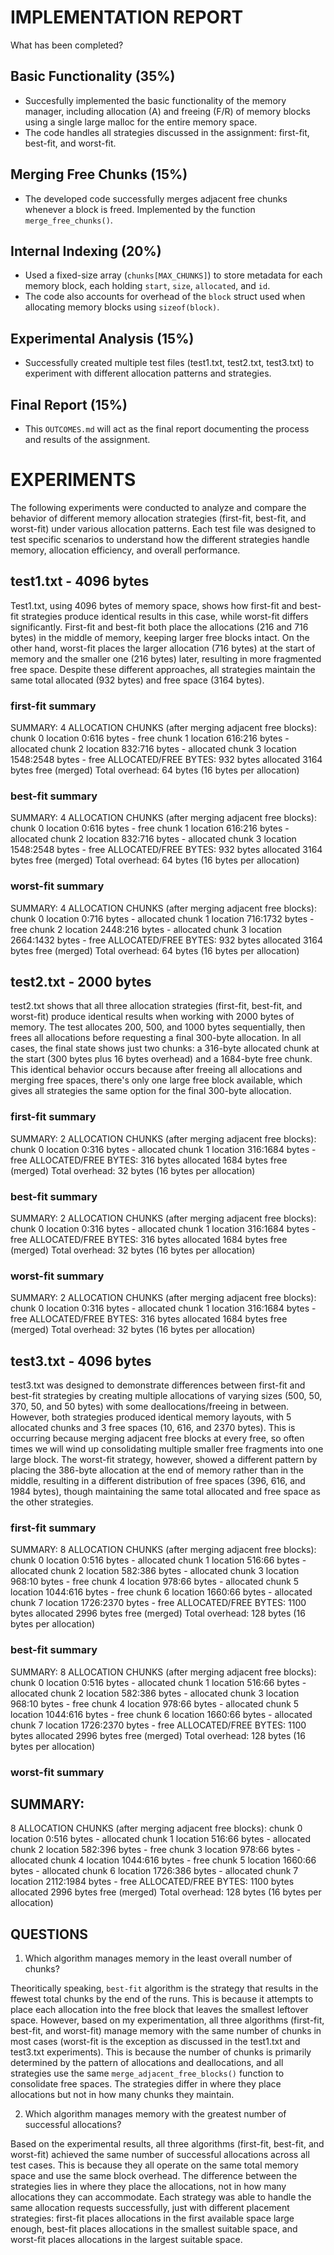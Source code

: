 # IMPLEMENTATION REPORT

What has been completed?

## Basic Functionality (35%)

- Succesfully implemented the basic functionality of the memory manager, including allocation (A) and freeing (F/R) of memory blocks using a single large malloc for the entire memory space.
- The code handles all strategies discussed in the assignment: first-fit, best-fit, and worst-fit.

## Merging Free Chunks (15%)

- The developed code successfully merges adjacent free chunks whenever a block is freed. Implemented by the function `merge_free_chunks()`.

## Internal Indexing (20%)

- Used a fixed-size array (`chunks[MAX_CHUNKS]`) to store metadata for each memory block, each holding `start`, `size`, `allocated`, and `id`.
- The code also accounts for overhead of the `block` struct used when allocating memory blocks using `sizeof(block)`.

## Experimental Analysis (15%)

- Successfully created multiple test files (test1.txt, test2.txt, test3.txt) to experiment with different allocation patterns and strategies.

## Final Report (15%)

- This `OUTCOMES.md` will act as the final report documenting the process and results of the assignment.



# EXPERIMENTS

The following experiments were conducted to analyze and compare the behavior of different memory allocation strategies (first-fit, best-fit, and worst-fit) under various allocation patterns. Each test file was designed to test specific scenarios to understand how the different strategies handle memory, allocation efficiency, and overall performance.

## test1.txt - 4096 bytes

Test1.txt, using 4096 bytes of memory space, shows how first-fit and best-fit strategies produce identical results in this case, while worst-fit differs significantly. First-fit and best-fit both place the allocations (216 and 716 bytes) in the middle of memory, keeping larger free blocks intact. On the other hand, worst-fit places the larger allocation (716 bytes) at the start of memory and the smaller one (216 bytes) later, resulting in more fragmented free space. Despite these different approaches, all strategies maintain the same total allocated (932 bytes) and free space (3164 bytes).

### first-fit summary
SUMMARY:
4 ALLOCATION CHUNKS (after merging adjacent free blocks):
chunk 0 location 0:616 bytes - free
chunk 1 location 616:216 bytes - allocated
chunk 2 location 832:716 bytes - allocated
chunk 3 location 1548:2548 bytes - free
ALLOCATED/FREE BYTES:
932 bytes allocated
3164 bytes free (merged)
Total overhead: 64 bytes (16 bytes per allocation)

### best-fit summary
SUMMARY:
4 ALLOCATION CHUNKS (after merging adjacent free blocks):
chunk 0 location 0:616 bytes - free
chunk 1 location 616:216 bytes - allocated
chunk 2 location 832:716 bytes - allocated
chunk 3 location 1548:2548 bytes - free
ALLOCATED/FREE BYTES:
932 bytes allocated
3164 bytes free (merged)
Total overhead: 64 bytes (16 bytes per allocation)

### worst-fit summary
SUMMARY:
4 ALLOCATION CHUNKS (after merging adjacent free blocks):
chunk 0 location 0:716 bytes - allocated
chunk 1 location 716:1732 bytes - free
chunk 2 location 2448:216 bytes - allocated
chunk 3 location 2664:1432 bytes - free
ALLOCATED/FREE BYTES:
932 bytes allocated
3164 bytes free (merged)
Total overhead: 64 bytes (16 bytes per allocation)


## test2.txt - 2000 bytes

test2.txt shows that all three allocation strategies (first-fit, best-fit, and worst-fit) produce identical results when working with 2000 bytes of memory. The test allocates 200, 500, and 1000 bytes sequentially, then frees all allocations before requesting a final 300-byte allocation. In all cases, the final state shows just two chunks: a 316-byte allocated chunk at the start (300 bytes plus 16 bytes overhead) and a 1684-byte free chunk. This identical behavior occurs because after freeing all allocations and merging free spaces, there's only one large free block available, which gives all strategies the same option for the final 300-byte allocation.

### first-fit summary
SUMMARY:
2 ALLOCATION CHUNKS (after merging adjacent free blocks):
chunk 0 location 0:316 bytes - allocated
chunk 1 location 316:1684 bytes - free
ALLOCATED/FREE BYTES:
316 bytes allocated
1684 bytes free (merged)
Total overhead: 32 bytes (16 bytes per allocation)

### best-fit summary
SUMMARY:
2 ALLOCATION CHUNKS (after merging adjacent free blocks):
chunk 0 location 0:316 bytes - allocated
chunk 1 location 316:1684 bytes - free
ALLOCATED/FREE BYTES:
316 bytes allocated
1684 bytes free (merged)
Total overhead: 32 bytes (16 bytes per allocation)

### worst-fit summary
SUMMARY:
2 ALLOCATION CHUNKS (after merging adjacent free blocks):
chunk 0 location 0:316 bytes - allocated
chunk 1 location 316:1684 bytes - free
ALLOCATED/FREE BYTES:
316 bytes allocated
1684 bytes free (merged)
Total overhead: 32 bytes (16 bytes per allocation)


## test3.txt - 4096 bytes

test3.txt was designed to demonstrate differences between first-fit and best-fit strategies by creating multiple allocations of varying sizes (500, 50, 370, 50, and 50 bytes) with some deallocations/freeing in between. However, both strategies produced identical memory layouts, with 5 allocated chunks and 3 free spaces (10, 616, and 2370 bytes). This is occurring because merging adjacent free blocks at every free, so often times we will wind up consolidating multiple smaller free fragments into one large block. The worst-fit strategy, however, showed a different pattern by placing the 386-byte allocation at the end of memory rather than in the middle, resulting in a different distribution of free spaces (396, 616, and 1984 bytes), though maintaining the same total allocated and free space as the other strategies.

### first-fit summary
SUMMARY:
8 ALLOCATION CHUNKS (after merging adjacent free blocks):
chunk 0 location 0:516 bytes - allocated
chunk 1 location 516:66 bytes - allocated
chunk 2 location 582:386 bytes - allocated
chunk 3 location 968:10 bytes - free
chunk 4 location 978:66 bytes - allocated
chunk 5 location 1044:616 bytes - free
chunk 6 location 1660:66 bytes - allocated
chunk 7 location 1726:2370 bytes - free
ALLOCATED/FREE BYTES:
1100 bytes allocated
2996 bytes free (merged)
Total overhead: 128 bytes (16 bytes per allocation)

### best-fit summary
SUMMARY:
8 ALLOCATION CHUNKS (after merging adjacent free blocks):
chunk 0 location 0:516 bytes - allocated
chunk 1 location 516:66 bytes - allocated
chunk 2 location 582:386 bytes - allocated
chunk 3 location 968:10 bytes - free
chunk 4 location 978:66 bytes - allocated
chunk 5 location 1044:616 bytes - free
chunk 6 location 1660:66 bytes - allocated
chunk 7 location 1726:2370 bytes - free
ALLOCATED/FREE BYTES:
1100 bytes allocated
2996 bytes free (merged)
Total overhead: 128 bytes (16 bytes per allocation)

### worst-fit summary
SUMMARY:
-------------------------------------------------
8 ALLOCATION CHUNKS (after merging adjacent free blocks):
chunk 0 location 0:516 bytes - allocated
chunk 1 location 516:66 bytes - allocated
chunk 2 location 582:396 bytes - free
chunk 3 location 978:66 bytes - allocated
chunk 4 location 1044:616 bytes - free
chunk 5 location 1660:66 bytes - allocated
chunk 6 location 1726:386 bytes - allocated
chunk 7 location 2112:1984 bytes - free
ALLOCATED/FREE BYTES:
1100 bytes allocated
2996 bytes free (merged)
Total overhead: 128 bytes (16 bytes per allocation)

## QUESTIONS

1. Which algorithm manages memory in the least overall number of chunks?

Theoritically speaking, `best-fit` algorithm is the strategy that results in the ffewest total chunks by the end of the runs. This is because it attempts to place each allocation into the free block that leaves the smallest leftover space. However, based on my experimentation, all three algorithms (first-fit, best-fit, and worst-fit) manage memory with the same number of chunks in most cases (worst-fit is the exception as discussed in the test1.txt and test3.txt experiments). This is because the number of chunks is primarily determined by the pattern of allocations and deallocations, and all strategies use the same `merge_adjacent_free_blocks()` function to consolidate free spaces. The strategies differ in where they place allocations but not in how many chunks they maintain.

2. Which algorithm manages memory with the greatest number of successful allocations?

Based on the experimental results, all three algorithms (first-fit, best-fit, and worst-fit) achieved the same number of successful allocations across all test cases. This is because they all operate on the same total memory space and use the same block overhead. The difference between the strategies lies in where they place the allocations, not in how many allocations they can accommodate. Each strategy was able to handle the same allocation requests successfully, just with different placement strategies: first-fit places allocations in the first available space large enough, best-fit places allocations in the smallest suitable space, and worst-fit places allocations in the largest suitable space.
